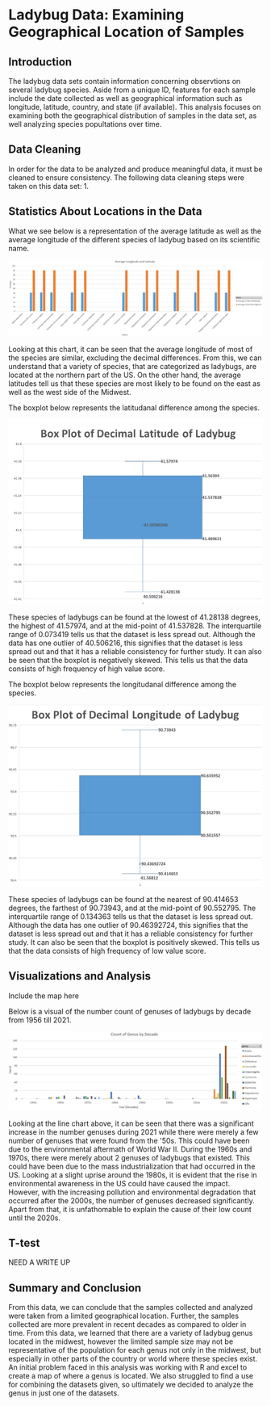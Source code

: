 # Ladybug Data: Examining Geographical Location of Samples
## Introduction
The ladybug data sets contain information concerning observtions on several ladybug species. Aside from a unique ID, features for each sample include the date collected as well as geographical information such as longitude, latitude, country, and state (if available). This analysis focuses on examining both the geographical distribution of samples in the data set, as well analyzing species popultations over time. 

## Data Cleaning
In order for the data to be analyzed and produce meaningful data, it must be cleaned to ensure consistency. The following data cleaning steps were taken on this data set: 
1. 

## Statistics About Locations in the Data

What we see below is a representation of the average latitude as well as the average longitude of the different species of ladybug based on its scientific name.

![average longitude and latitude](Visualizations/average_longlat.jpg)

Looking at this chart, it can be seen that the average longitude of most of the species are similar, excluding the decimal differences. From this, we can understand that a variety of species, that are categorized as ladybugs, are located at the northern part of the US. On the other hand, the average latitudes tell us that these species are most likely to be found on the east as well as the west side of the Midwest.      

The boxplot below represents the latitudanal difference among the species.

![Boxplot for latitude](Visualizations/box_latitude.jpg)

These species of ladybugs can be found at the lowest of 41.28138 degrees, the highest of 41.57974, and at the mid-point of 41.537828. The interquartile range of 0.073419 tells us that the dataset is less spread out. Although the data has one outlier of 40.506216, this signifies that the dataset is less spread out and that it has a reliable consistency for further study. It can also be seen that the boxplot is negatively skewed. This tells us that the data consists of high frequency of high value score.

The boxplot below represents the longitudanal difference among the species.

![Boxplot for longitude](Visualizations/box_longitude.jpg)

These species of ladybugs can be found at the nearest of 90.414653 degrees, the farthest of 90.73943, and at the mid-point of 90.552795. The interquartile range of 0.134363 tells us that the dataset is less spread out. Although the data has one outlier of 90.46392724, this signifies that the dataset is less spread out and that it has a reliable consistency for further study. It can also be seen that the boxplot is positively skewed. This tells us that the data consists of high frequency of low value score.
 
## Visualizations and Analysis
Include the map here

Below is a visual of the number count of genuses of ladybugs by decade from 1956 till 2021. 

![genus count by decade](Visualizations/genus_count_decade.jpg)

Looking at the line chart above, it can be seen that there was a significant increase in the number genuses during 2021 while there were merely a few number of genuses that were found from the '50s. This could have been due to the environmental aftermath of World War II. During the 1960s and 1970s, there were merely about 2 genuses of ladybugs that existed. This could have been due to the mass industrialization that had occurred in the US. Looking at a slight uprise around the 1980s, it is evident that the rise in environmental awareness in the US could have caused the impact. However, with the increasing pollution and environmental degradation that occurred after the 2000s, the number of genuses decreased significantly. Apart from that, it is unfathomable to explain the cause of their low count until the 2020s. 

## T-test

NEED A WRITE UP

## Summary and Conclusion
From this data, we can conclude that the samples collected and analyzed were taken from a limited geographical location. Further, the samples collected are more prevalent in recent decades as compared to older in time. From this data, we learned that there are a variety of ladybug genus located in the midwest, however the limited sample size may not be representative of the population for each genus not only in the midwest, but especially in other parts of the country or world where these species exist. An initial problem faced in this analysis was working with R and excel to create a map of where a genus is located. We also struggled to find a use for combining the datasets given, so ultimately we decided to analyze the genus in just one of the datasets. 
